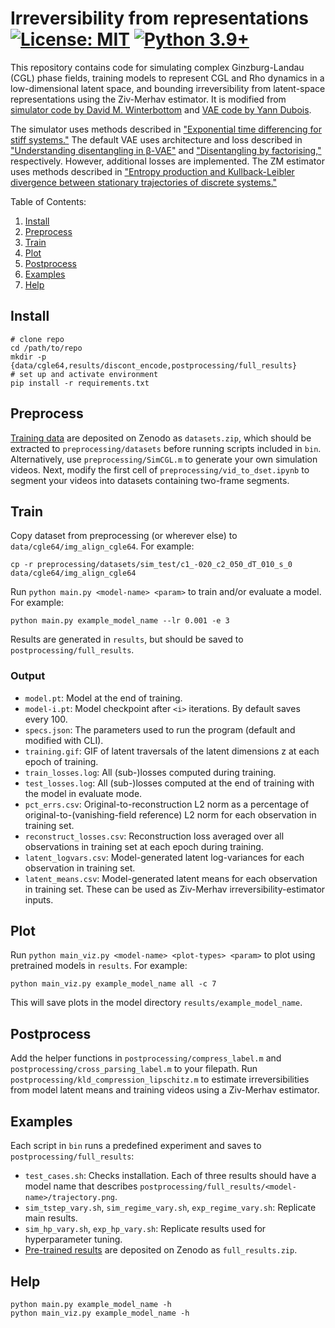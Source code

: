 # Irreversibility from representations [![License: MIT](https://img.shields.io/badge/License-MIT-yellow.svg)](https://github.com/cjoshliu/irreversibility-from-representations/blob/master/LICENSE) [![Python 3.9+](https://img.shields.io/badge/python-3.9+-blue.svg)](https://www.python.org/downloads/release/python-390/)

This repository contains code for simulating complex Ginzburg-Landau (CGL) phase fields, training models to represent CGL and Rho dynamics in a low-dimensional latent space, and bounding irreversibility from latent-space representations using the Ziv-Merhav estimator.
It is modified from [simulator code by David M. Winterbottom](https://github.com/codeinthehole/codeinthehole.com/blob/58ad3d28ddefb64350ec883b291d4dbe1df096f7/www/static/tutorial/files/CGLsim2D.m) and [VAE code by Yann Dubois](https://github.com/YannDubs/disentangling-vae).

The simulator uses methods described in ["Exponential time differencing for stiff systems."](https://doi.org/10.1006/jcph.2002.6995)
The default VAE uses architecture and loss described in ["Understanding disentangling in β-VAE"](https://arxiv.org/abs/1804.03599) and ["Disentangling by factorising,"](https://arxiv.org/abs/1802.05983) respectively.
However, additional losses are implemented.
The ZM estimator uses methods described in ["Entropy production and Kullback-Leibler divergence between stationary trajectories of discrete systems."](https://doi.org/10.1103/PhysRevE.85.031129)

Table of Contents:
1. [Install](#install)
2. [Preprocess](#preprocess)
3. [Train](#train)
4. [Plot](#plot)
5. [Postprocess](#postprocess)
6. [Examples](#examples)
7. [Help](#help)

## Install
```
# clone repo
cd /path/to/repo
mkdir -p {data/cgle64,results/discont_encode,postprocessing/full_results}
# set up and activate environment
pip install -r requirements.txt
```

## Preprocess
[Training data](https://doi.org/10.5281/zenodo.7734339) are deposited on Zenodo as `datasets.zip`, which should be extracted to `preprocessing/datasets` before running scripts included in `bin`.
Alternatively, use `preprocessing/SimCGL.m` to generate your own simulation videos.
Next, modify the first cell of `preprocessing/vid_to_dset.ipynb` to segment your videos into datasets containing two-frame segments.

## Train
Copy dataset from preprocessing (or wherever else) to `data/cgle64/img_align_cgle64`. For example:
```
cp -r preprocessing/datasets/sim_test/c1_-020_c2_050_dT_010_s_0 data/cgle64/img_align_cgle64
```
Run `python main.py <model-name> <param>` to train and/or evaluate a model. For example:
```
python main.py example_model_name --lr 0.001 -e 3
```
Results are generated in `results`, but should be saved to `postprocessing/full_results`. 

### Output
* `model.pt`: Model at the end of training. 
* `model-i.pt`: Model checkpoint after `<i>` iterations. By default saves every 100.
* `specs.json`: The parameters used to run the program (default and modified with CLI).
* `training.gif`: GIF of latent traversals of the latent dimensions z at each epoch of training.
* `train_losses.log`: All (sub-)losses computed during training.
* `test_losses.log`: All (sub-)losses computed at the end of training with the model in evaluate mode.
* `pct_errs.csv`: Original-to-reconstruction L2 norm as a percentage of original-to-(vanishing-field reference) L2 norm for each observation in training set.
* `reconstruct_losses.csv`: Reconstruction loss averaged over all observations in training set at each epoch during training.
* `latent_logvars.csv`: Model-generated latent log-variances for each observation in training set.
* `latent_means.csv`: Model-generated latent means for each observation in training set. These can be used as Ziv-Merhav irreversibility-estimator inputs.

## Plot
Run `python main_viz.py <model-name> <plot-types> <param>` to plot using pretrained models in `results`. For example:
```
python main_viz.py example_model_name all -c 7
```
This will save plots in the model directory `results/example_model_name`.

## Postprocess
Add the helper functions in `postprocessing/compress_label.m` and `postprocessing/cross_parsing_label.m` to your filepath.
Run `postprocessing/kld_compression_lipschitz.m` to estimate irreversibilities from model latent means and training videos using a Ziv-Merhav estimator.

## Examples
Each script in `bin` runs a predefined experiment and saves to `postprocessing/full_results`:
* `test_cases.sh`: Checks installation.
Each of three results should have a model name that describes `postprocessing/full_results/<model-name>/trajectory.png`.
* `sim_tstep_vary.sh`, `sim_regime_vary.sh`, `exp_regime_vary.sh`: Replicate main results.
* `sim_hp_vary.sh`, `exp_hp_vary.sh`: Replicate results used for hyperparameter tuning.
* [Pre-trained results](https://doi.org/10.5281/zenodo.7734339) are deposited on Zenodo as `full_results.zip`.

## Help
```
python main.py example_model_name -h
python main_viz.py example_model_name -h
```

